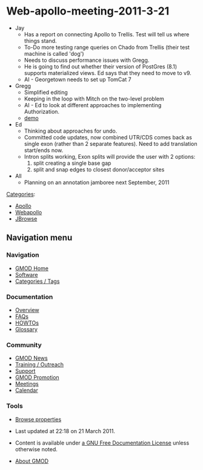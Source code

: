 



<span id="top"></span>




# <span dir="auto">Web-apollo-meeting-2011-3-21</span>









- Jay
  - Has a report on connecting Apollo to Trellis. Test will tell us
    where things stand.
  - To-Do more testing range queries on Chado from Trellis (their test
    machine is called 'dog')
  - Needs to discuss performance issues with Gregg.
  - He is going to find out whether their version of PostGres (8.1)
    supports materialized views. Ed says that they need to move to v9.
  - AI - Georgetown needs to set up TomCat 7
- Gregg
  - Simplified editing
  - Keeping in the loop with Mitch on the two-level problem
  - AI - Ed to look at different approaches to implementing
    Authorization.
  - <a href="http://genomancer.elasticbeanstalk.com/" class="external text"
    rel="nofollow">demo</a>
- Ed
  - Thinking about approaches for undo.
  - Committed code updates, now combined UTR/CDS comes back as single
    exon (rather than 2 separate features). Need to add translation
    start/ends now.
  - Intron splits working, Exon splits will provide the user with 2
    options:
    1.  split creating a single base gap
    2.  split and snap edges to closest donor/acceptor sites
- All
  - Planning on an annotation jamboree next September, 2011




[Categories](Special%3ACategories "Special%3ACategories"):

- [Apollo](Category%3AApollo "Category%3AApollo")
- [Webapollo](Category%3AWebapollo "Category%3AWebapollo")
- [JBrowse](Category%3AJBrowse "Category%3AJBrowse")






## Navigation menu






### 





### Navigation



- <span id="n-GMOD-Home">[GMOD Home](Main_Page)</span>
- <span id="n-Software">[Software](GMOD_Components)</span>
- <span id="n-Categories-.2F-Tags">[Categories /
  Tags](Categories)</span>




### Documentation



- <span id="n-Overview">[Overview](Overview)</span>
- <span id="n-FAQs">[FAQs](Category%3AFAQ)</span>
- <span id="n-HOWTOs">[HOWTOs](Category%3AHOWTO)</span>
- <span id="n-Glossary">[Glossary](Glossary)</span>




### Community



- <span id="n-GMOD-News">[GMOD News](GMOD_News)</span>
- <span id="n-Training-.2F-Outreach">[Training /
  Outreach](Training_and_Outreach)</span>
- <span id="n-Support">[Support](Support)</span>
- <span id="n-GMOD-Promotion">[GMOD Promotion](GMOD_Promotion)</span>
- <span id="n-Meetings">[Meetings](Meetings)</span>
- <span id="n-Calendar">[Calendar](Calendar)</span>




### Tools

- <span id="t-smwbrowselink"><a href="Special%3ABrowse/Web-2Dapollo-2Dmeeting-2D2011-2D3-2D21"
  rel="smw-browse">Browse properties</a></span>



- <span id="footer-info-lastmod">Last updated at 22:18 on 21 March
  2011.</span>
<!-- - <span id="footer-info-viewcount">14,629 page views.</span> -->
- <span id="footer-info-copyright">Content is available under
  <a href="http://www.gnu.org/licenses/fdl-1.3.html" class="external"
  rel="nofollow">a GNU Free Documentation License</a> unless otherwise
  noted.</span>

<!-- -->

- <span id="footer-places-about">[About
  GMOD](GMOD%3AAbout "GMOD%3AAbout")</span>

<!-- -->





